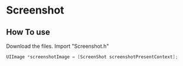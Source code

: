 # Screenshot
## How To use
Download the files. Import "Screenshot.h"

```objectiveC
UIImage *screenshotImage = [ScreenShot screenshotPresentContext];
```


